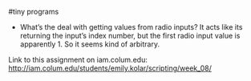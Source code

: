 #tiny programs
- What’s the deal with getting values from radio inputs? It acts like its returning the input’s index number, but the first radio input value is apparently 1. So it seems kind of arbitrary.

Link to this assignment on iam.colum.edu:
http://iam.colum.edu/students/emily.kolar/scripting/week_08/